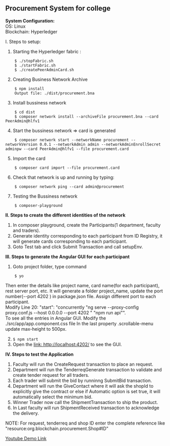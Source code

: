 ## Procurement System for college

**System Configuration:**  
OS: Linux  
Blockchain: Hyperledger   
  
I. Steps to setup:  
1. Starting the Hyperledger fabric :  
```
	$ ./stopFabric.sh  
	$ ./startFabric.sh 
	$ ./createPeerAdminCard.sh   
  ```  
    
2. Creating Business Network Archive  
``` 
	$ npm install  
	Output file: ./dist/procurement.bna  
```    
3. Install bussiness network  
```
	$ cd dist
	$ composer network install --archiveFile procurement.bna --card PeerAdmin@hlfv1
```
4. Start the bussiness network => card is generated  
```
	$ composer network start --networkName procurement --networkVersion 0.0.1 --networkAdmin admin --networkAdminEnrollSecret adminpw --card PeerAdmin@hlfv1 --file procurement.card  
```  
5. Import the card  
```
	$ composer card import --file procurement.card
```  
6. Check that network is up and running by typing:  
```
	$ composer network ping --card admin@procurement
```  
7. Testing the Bussiness network  
```
	$ composer-playground  
```

**II. Steps to create the different identities of the network**  

1. In composer playground, create the Participants(1 department, faculty and traders).  
2. Generate identity corresponding to each participant from ID Registry, it will generate cards corresponding to each participant.  
3. Goto Test tab and click Submit Transaction and call setupEnv.  

**III. Steps to generate the Angular GUI for each participant**  
1. Goto project folder, type command  
```	
	$ yo
```  
Then enter the details like project name, card name(for each participant), rest server port, etc.
It will generate a folder project_name, update the port number(--port 4202 ) in package.json file. Assign different port to each participant.  
Modify Line 20: "start": "concurrently \"ng serve --proxy-config proxy.conf.js --host 0.0.0.0 --port 4202 \" \"npm run api\"".
<br>To see all the entries in Angular GUI. Modify the ./src/app/app.component.css file
In the last property .scrollable-menu update max-height to 500px.  
	
2. ``` $ npm start ```  
3. Open the [link: http://localhost:4202/](http://localhost:4202/) to see the GUI.

**IV. Steps to test the Application**  
1. Faculty will run the CreateRequest transaction to place an request.  
2. Department will run the TenderreqGenerate transaction to validate and create tender request for all traders.
3. Each trader will submit the bid by runninng SubmitBid transaction.
4. Department will run the GiveContact where it will ask the shopId to explicitly give the contract or else if Automatic option is set true, it will automatically select the minimum bid.  
5. Winner Trader now call the ShipmentTransaction to ship the product.   
6. In Last faculty will run ShipmentReceived transaction to acknowledge the delivery.   
  
NOTE: For request, tenderreq and shop ID enter the complete reference like "resource:org.blockchain.procurement.Shop#ID"

[Youtube Demo Link](https://www.youtube.com/watch?v=p3itCawHO64)

